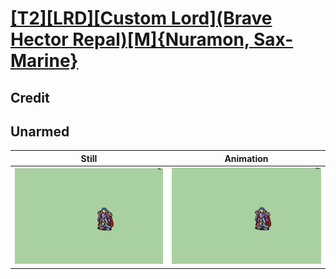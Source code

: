 # [\[T2\]\[LRD\]\[Custom Lord\]\(Brave Hector Repal\)\[M\]{Nuramon, Sax-Marine}](../)

## Credit


	
## Unarmed

| Still | Animation |
| :---: | :-------: |
| ![Unarmed still](./Unarmed_000.png) | ![Unarmed animation](./Unarmed.gif) |
